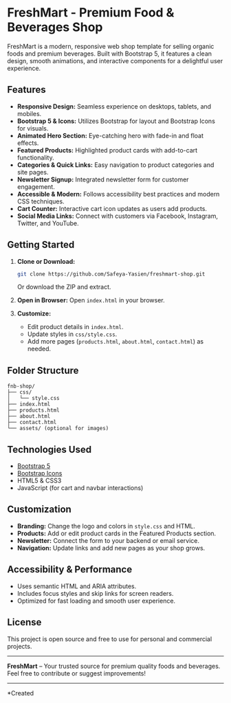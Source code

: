# FreshMart - Premium Food & Beverages Shop

FreshMart is a modern, responsive web shop template for selling organic foods and premium beverages. Built with Bootstrap 5, it features a clean design, smooth animations, and interactive components for a delightful user experience.

## Features

- **Responsive Design:** Seamless experience on desktops, tablets, and mobiles.
- **Bootstrap 5 & Icons:** Utilizes Bootstrap for layout and Bootstrap Icons for visuals.
- **Animated Hero Section:** Eye-catching hero with fade-in and float effects.
- **Featured Products:** Highlighted product cards with add-to-cart functionality.
- **Categories & Quick Links:** Easy navigation to product categories and site pages.
- **Newsletter Signup:** Integrated newsletter form for customer engagement.
- **Accessible & Modern:** Follows accessibility best practices and modern CSS techniques.
- **Cart Counter:** Interactive cart icon updates as users add products.
- **Social Media Links:** Connect with customers via Facebook, Instagram, Twitter, and YouTube.

## Getting Started

1. **Clone or Download:**
   ```sh
   git clone https://github.com/Safeya-Yasien/freshmart-shop.git
   ```
   Or download the ZIP and extract.

2. **Open in Browser:**
   Open `index.html` in your browser.

3. **Customize:**
   - Edit product details in `index.html`.
   - Update styles in `css/style.css`.
   - Add more pages (`products.html`, `about.html`, `contact.html`) as needed.

## Folder Structure

```
fnb-shop/
├── css/
│   └── style.css
├── index.html
├── products.html
├── about.html
├── contact.html
└── assets/ (optional for images)
```

## Technologies Used

- [Bootstrap 5](https://getbootstrap.com/)
- [Bootstrap Icons](https://icons.getbootstrap.com/)
- HTML5 & CSS3
- JavaScript (for cart and navbar interactions)

## Customization

- **Branding:** Change the logo and colors in `style.css` and HTML.
- **Products:** Add or edit product cards in the Featured Products section.
- **Newsletter:** Connect the form to your backend or email service.
- **Navigation:** Update links and add new pages as your shop grows.

## Accessibility & Performance

- Uses semantic HTML and ARIA attributes.
- Includes focus styles and skip links for screen readers.
- Optimized for fast loading and smooth user experience.

## License

This project is open source and free to use for personal and commercial projects.

---

**FreshMart** – Your trusted source for premium quality foods and beverages.  
Feel free to contribute or suggest improvements!

---

*Created